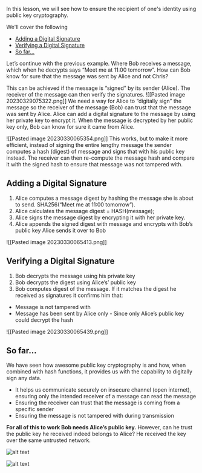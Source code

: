 In this lesson, we will see how to ensure the recipient of one's identity using public key cryptography.

We'll cover the following

-   [Adding a Digital Signature](https://www.educative.io/courses/hands-on-blockchain-hyperledger-fabric/gxQy88PwQEj#Adding-a-Digital-Signature)
-   [Verifying a Digital Signature](https://www.educative.io/courses/hands-on-blockchain-hyperledger-fabric/gxQy88PwQEj#Verifying-a-Digital-Signature)
-   [So far…](https://www.educative.io/courses/hands-on-blockchain-hyperledger-fabric/gxQy88PwQEj#So-far%E2%80%A6)

Let’s continue with the previous example. Where Bob receives a message, which when he decrypts says “Meet me at 11:00 tomorrow”. How can Bob know for sure that the message was sent by Alice and not Chris?

This can be achieved if the message is “signed” by its sender (Alice). The receiver of the message can then verify the signatures.
![[Pasted image 20230329075322.png]]
We need a way for Alice to “digitally sign” the message so the receiver of the message (Bob) can trust that the message was sent by Alice. Alice can add a digital signature to the message by using her private key to encrypt it. When the message is decrypted by her public key only, Bob can know for sure it came from Alice.


![[Pasted image 20230330065354.png]]
This works, but to make it more efficient, instead of signing the entire lengthy message the sender computes a hash (digest) of message and signs that with his public key instead. The receiver can then re-compute the message hash and compare it with the signed hash to ensure that message was not tampered with.

## Adding a Digital Signature[](https://www.educative.io/courses/hands-on-blockchain-hyperledger-fabric/gxQy88PwQEj#Adding-a-Digital-Signature)

1.  Alice computes a message digest by hashing the message she is about to send. SHA256(“Meet me at 11:00 tomorrow”).
2.  Alice calculates the message digest = HASH(message);
3.  Alice signs the message digest by encrypting it with her private key.
4.  Alice appends the signed digest with message and encrypts with Bob’s public key Alice sends it over to Bob

![[Pasted image 20230330065413.png]]

## Verifying a Digital Signature[](https://www.educative.io/courses/hands-on-blockchain-hyperledger-fabric/gxQy88PwQEj#Verifying-a-Digital-Signature)

1.  Bob decrypts the message using his private key
2.  Bob decrypts the digest using Alice’s’ public key
3.  Bob computes digest of the message. If it matches the digest he received as signatures it confirms him that:

-   Message is not tampered with
-   Message has been sent by Alice only - Since only Alice’s public key could decrypt the hash

![[Pasted image 20230330065439.png]]

## So far…[](https://www.educative.io/courses/hands-on-blockchain-hyperledger-fabric/gxQy88PwQEj#So-far%E2%80%A6)

We have seen how awesome public key cryptography is and how, when combined with hash functions, it provides us with the capability to digitally sign any data.

-   It helps us communicate securely on insecure channel (open internet), ensuring only the intended receiver of a message can read the message
-   Ensuring the receiver can trust that the message is coming from a specific sender
-   Ensuring the message is not tampered with during transmission

**For all of this to work Bob needs Alice’s public key.** However, can he trust the public key he received indeed belongs to Alice? He received the key over the same untrusted network.



![alt text](https://github.com/shakil1819/Pre-Blockchain/blob/main/Educative.io/2.The%20technology%20pre-reqs%20for%20understanding%20blockchain/attachments/Pasted%20image%20230329075827.png)



![alt text](https://github.com/shakil1819/Pre-Blockchain/blob/main/Educative.io/2.The%20technology%20pre-reqs%20for%20understanding%20blockchain/attachments/Pasted%20image%20230329080029.png)
